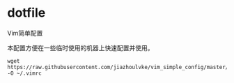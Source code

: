 # dotfile

Vim简单配置

本配置方便在一些临时使用的机器上快速配置并使用。

```
wget https://raw.githubusercontent.com/jiazhoulvke/vim_simple_config/master/_vimrc -O ~/.vimrc
```

